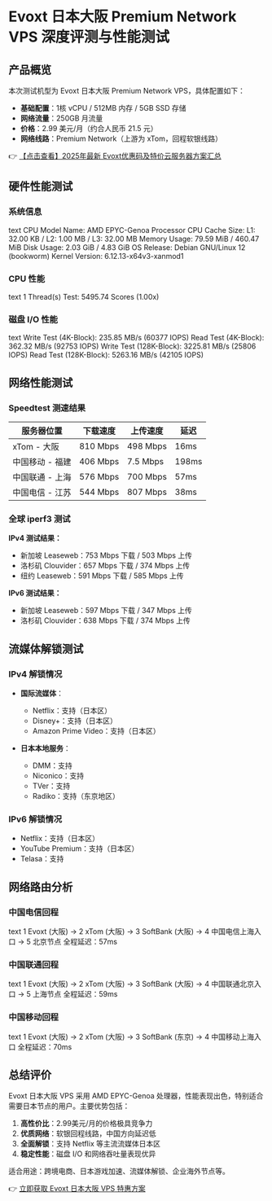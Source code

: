 # Evoxt 日本大阪 Premium Network VPS 深度评测与性能测试

## 产品概览

本次测试机型为 Evoxt 日本大阪 Premium Network VPS，具体配置如下：

- **基础配置**：1核 vCPU / 512MB 内存 / 5GB SSD 存储
- **网络流量**：250GB 月流量
- **价格**：2.99 美元/月（约合人民币 21.5 元）
- **网络线路**：Premium Network（上游为 xTom，回程软银线路）

👉 [【点击查看】2025年最新 Evoxt优惠码及特价云服务器方案汇总](https://bit.ly/evoxt)

## 硬件性能测试

### 系统信息

text
CPU Model Name:        AMD EPYC-Genoa Processor
CPU Cache Size:        L1: 32.00 KB / L2: 1.00 MB / L3: 32.00 MB
Memory Usage:          79.59 MiB / 460.47 MiB
Disk Usage:            2.03 GiB / 4.83 GiB
OS Release:            Debian GNU/Linux 12 (bookworm)
Kernel Version:        6.12.13-x64v3-xanmod1

### CPU 性能

text
1 Thread(s) Test:      5495.74 Scores (1.00x)

### 磁盘 I/O 性能

text
Write Test (4K-Block):   235.85 MB/s (60377 IOPS)
Read Test (4K-Block):    362.32 MB/s (92753 IOPS)
Write Test (128K-Block): 3225.81 MB/s (25806 IOPS)
Read Test (128K-Block):  5263.16 MB/s (42105 IOPS)

## 网络性能测试

### Speedtest 测速结果

| 服务器位置       | 下载速度 | 上传速度 | 延迟 |
|------------------|----------|----------|------|
| xTom - 大阪      | 810 Mbps | 498 Mbps | 16ms |
| 中国移动 - 福建  | 406 Mbps | 7.5 Mbps | 198ms |
| 中国联通 - 上海  | 576 Mbps | 700 Mbps | 57ms |
| 中国电信 - 江苏  | 544 Mbps | 807 Mbps | 38ms |

### 全球 iperf3 测试

**IPv4 测试结果：**
- 新加坡 Leaseweb：753 Mbps 下载 / 503 Mbps 上传
- 洛杉矶 Clouvider：657 Mbps 下载 / 374 Mbps 上传
- 纽约 Leaseweb：591 Mbps 下载 / 585 Mbps 上传

**IPv6 测试结果：**
- 新加坡 Leaseweb：597 Mbps 下载 / 347 Mbps 上传
- 洛杉矶 Clouvider：638 Mbps 下载 / 374 Mbps 上传

## 流媒体解锁测试

### IPv4 解锁情况

- **国际流媒体**：
  - Netflix：支持（日本区）
  - Disney+：支持（日本区）
  - Amazon Prime Video：支持（日本区）
  
- **日本本地服务**：
  - DMM：支持
  - Niconico：支持
  - TVer：支持
  - Radiko：支持（东京地区）

### IPv6 解锁情况

- Netflix：支持（日本区）
- YouTube Premium：支持（日本区）
- Telasa：支持

## 网络路由分析

### 中国电信回程

text
1  Evoxt (大阪) → 2 xTom (大阪) → 3 SoftBank (大阪) 
→ 4 中国电信上海入口 → 5 北京节点
全程延迟：57ms

### 中国联通回程

text
1 Evoxt (大阪) → 2 xTom (大阪) → 3 SoftBank (大阪)
→ 4 中国联通北京入口 → 5 上海节点
全程延迟：59ms

### 中国移动回程

text
1 Evoxt (大阪) → 2 xTom (大阪) → 3 SoftBank (东京)
→ 4 中国移动上海入口
全程延迟：70ms

## 总结评价

Evoxt 日本大阪 VPS 采用 AMD EPYC-Genoa 处理器，性能表现出色，特别适合需要日本节点的用户。主要优势包括：

1. **高性价比**：2.99美元/月的价格极具竞争力
2. **优质网络**：软银回程线路，中国方向延迟低
3. **全面解锁**：支持 Netflix 等主流流媒体日本区
4. **稳定性能**：磁盘 I/O 和网络吞吐量表现优异

适合用途：跨境电商、日本游戏加速、流媒体解锁、企业海外节点等。

👉 [立即获取 Evoxt 日本大阪 VPS 特惠方案](https://bit.ly/evoxt)